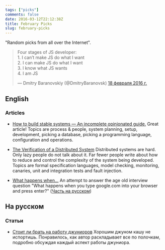 ```yaml
---
tags: ["picks"]
comments: false
date: 2016-03-12T22:12:38Z
title: February Picks
slug: february-picks
---
```


"Random picks from all over the Internet".

<!--more-->

<blockquote class="twitter-tweet" data-lang="ru"><p lang="en" dir="ltr">Four stages of JS developer:<br>1. I can’t make JS do what I want<br>2. I can make JS do what I want<br>3. I know what JS wants<br>4. I am JS</p>&mdash; Dmitry Baranovskiy (@DmitryBaranovsk) <a href="https://twitter.com/DmitryBaranovsk/status/700242822876663808">18 февраля 2016 г.</a></blockquote>
<script async src="//platform.twitter.com/widgets.js" charset="utf-8"></script>

## English

### Articles

* [How to build stable systems — An incomplete opinionated guide.](https://medium.com/@jlouis666/how-to-build-stable-systems-6fe9dcf32fc4#.fmcmt0s3i)
  Great article! Topics are process & people, system planning, setup,
  development, picking a database, picking a programming language,
  configuration and operations.

* [The Verification of a Distributed System](https://queue.acm.org/detail.cfm?id=2889274)
  Distributed systems are hard. Only lazy people do not talk about it. Far fewer
  people write about how to reduce and control the complexity of the system
  being developed. Topics are formal specification languages, model checking,
  monitoring, canaries, unit and integration tests and fault injection.

* [What happens when...](https://github.com/alex/what-happens-when) An attempt
  to answer the age old interview question "What happens when you type
  google.com into your browser and press enter?" ([Часть на
  русском](https://habrahabr.ru/post/251373/))

## На русском

### Статьи

* [Стоит ли брать на работу джуниоров](http://dou.ua/lenta/articles/why-need-junior/)
  Хорошим джуном кашу не испортишь. Понравилось, как автор раскладывает все по
  полочкам, подробно обсуждая каждый аспект работы джуниора.
